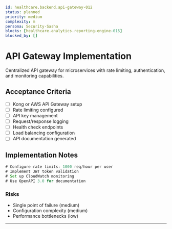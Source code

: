 ```yaml
id: healthcare.backend.api-gateway-012
status: planned
priority: medium
complexity: m
persona: Security-Sasha
blocks: [healthcare.analytics.reporting-engine-015]
blocked_by: []
```

# API Gateway Implementation

Centralized API gateway for microservices with rate limiting, authentication, and monitoring capabilities.

## Acceptance Criteria
- [ ] Kong or AWS API Gateway setup
- [ ] Rate limiting configured
- [ ] API key management
- [ ] Request/response logging
- [ ] Health check endpoints
- [ ] Load balancing configuration
- [ ] API documentation generated

## Implementation Notes

```js
# Configure rate limits: 1000 req/hour per user
# Implement JWT token validation
# Set up CloudWatch monitoring
# Use OpenAPI 3.0 for documentation
```

### Risks

- Single point of failure (medium)
- Configuration complexity (medium)
- Performance bottlenecks (low)

---

[Security-Sasha]: ./personas/security-sasha.md
[healthcare.analytics.reporting-engine-015]: ./tickets/healthcare.analytics.reporting-engine-015.md
